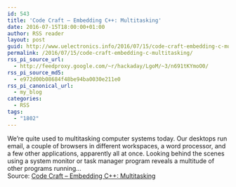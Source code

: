 ```yaml
---
id: 543
title: 'Code Craft – Embedding C++: Multitasking'
date: 2016-07-15T18:00:00+01:00
author: RSS reader
layout: post
guid: http://www.uelectronics.info/2016/07/15/code-craft-embedding-c-multitasking/
permalink: /2016/07/15/code-craft-embedding-c-multitasking/
rss_pi_source_url:
  - http://feedproxy.google.com/~r/hackaday/LgoM/~3/n691tKYmoO0/
rss_pi_source_md5:
  - e972d00b08684f48be94ba0030e211e0
rss_pi_canonical_url:
  - my_blog
categories:
  - RSS
tags:
  - "1802"
---
```

We’re quite used to multitasking computer systems today. Our desktops run email, a couple of browsers in different workspaces, a word processor, and a few other applications, apparently all at once. Looking behind the scenes using a system monitor or task manager program reveals a multitude of other programs running…&#013;  
Source: <a href="http://feedproxy.google.com/~r/hackaday/LgoM/~3/n691tKYmoO0/" target="_blank">Code Craft – Embedding C++: Multitasking</a>